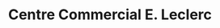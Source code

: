 ---
title: "Centre Commercial E. Leclerc"
url: /langres/centre-commercial-e-leclerc/
shop: supermarché
---
